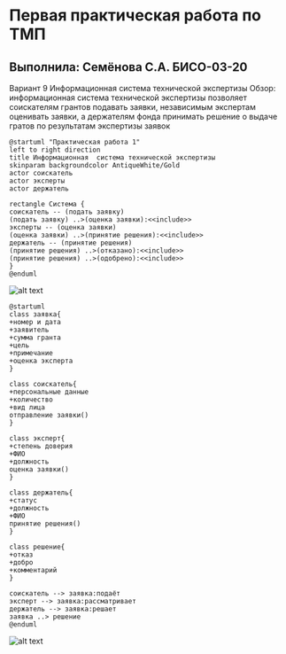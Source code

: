 # Первая практическая работа по ТМП

## Выполнила: Семёнова С.А. БИСО-03-20

Вариант 9
Информационная система технической экспертизы
Обзор: информационная система технической экспертизы позволяет соискателям грантов подавать заявки, независимым экспертам оценивать заявки, а держателям фонда принимать решение о выдаче гратов по результатам экспертизы заявок

```
@startuml "Практическая работа 1"
left to right direction
title Информационная  система технической экспертизы
skinparam backgroundcolor AntiqueWhite/Gold
actor соискатель
actor эксперты
actor держатель

rectangle Система {
соискатель -- (подать заявку)
(подать заявку) ..>(оценка заявки):<<include>>
эксперты -- (оценка заявки)
(оценка заявки) ..>(принятие решения):<<include>>
держатель -- (принятие решения)
(принятие решения) ..>(отказано):<<include>>
(принятие решения) ..>(одобрено):<<include>>
}
@enduml
```

![alt text](https://github.com/Sofikoshka7/TMP/blob/main/lab2/Screenshot_1.png)

```
@startuml
class заявка{
+номер и дата
+заявитель
+сумма гранта
+цель
+примечание
+оценка эксперта
}

class соискатель{
+персональные данные
+количество
+вид лица
отправление заявки()
}

class эксперт{
+степень доверия
+ФИО
+должность
оценка заявки()
}

class держатель{
+статус
+должность
+ФИО
принятие решения()
}

class решение{
+отказ
+добро
+комментарий
}

соискатель --> заявка:подаёт
эксперт --> заявка:рассматривает
держатель --> заявка:решает
заявка ..> решение
@enduml
```

![alt text](https://github.com/Sofikoshka7/TMP/blob/main/lab2/Screenshot_2.png)
